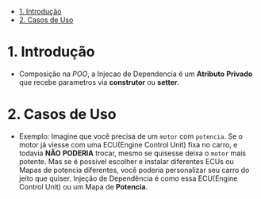 - [1. Introdução](#1-introdução)
- [2. Casos de Uso](#2-casos-de-uso)

# 1. Introdução

- Composição na _POO_, a Injecao de Dependencia é um **Atributo** **Privado** que recebe parametros via **construtor** ou **setter**.

# 2. Casos de Uso

- Exemplo: Imagine que você precisa de um `motor` com `potencia`. Se o motor já viesse com uma ECU(Engine Control Unit) fixa no carro, e todavia **NÃO** **PODERIA**  trocar, mesmo se quisesse deixa o `motor` mais potente.
Mas se é possivel escolher e instalar diferentes ECUs ou Mapas de potencia diferentes, você poderia personalizar seu carro do jeito que quiser. Injeção de Dependência é como essa ECU(Engine Control Unit) ou um Mapa de **Potencia**.
